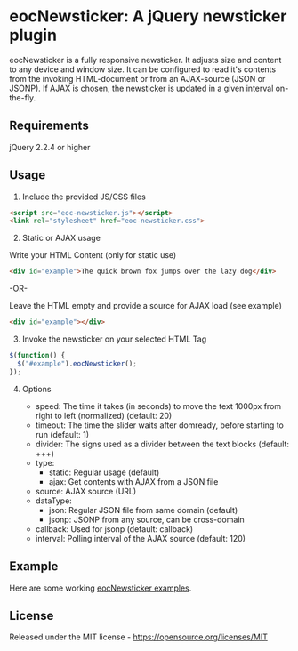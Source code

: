 # eocNewsticker: A jQuery newsticker plugin

eocNewsticker is a fully responsive newsticker. It adjusts size and content to any device and window size. It can be configured to read it's contents from the invoking HTML-document or from an AJAX-source (JSON or JSONP). If AJAX is chosen, the newsticker is updated in a given interval on-the-fly.

## Requirements

jQuery 2.2.4 or higher

## Usage

1. Include the provided JS/CSS files

```html
<script src="eoc-newsticker.js"></script>
<link rel="stylesheet" href="eoc-newsticker.css">
```

2. Static or AJAX usage

Write your HTML Content (only for static use)

```html
<div id="example">The quick brown fox jumps over the lazy dog</div>
```

-OR-

Leave the HTML empty and provide a source for AJAX load (see example)

```html
<div id="example"></div>
```

3. Invoke the newsticker on your selected HTML Tag

```javascript
$(function() {
  $("#example").eocNewsticker();
});
```

4. Options

    * speed: The time it takes (in seconds) to move the text 1000px from right to left (normalized) (default: 20)
    * timeout: The time the slider waits after domready, before starting to run (default: 1)
    * divider: The signs used as a divider between the text blocks (default: +++)
    * type:
      * static: Regular usage (default)
      * ajax: Get contents with AJAX from a JSON file
    * source: AJAX source (URL)
    * dataType:
      * json: Regular JSON file from same domain (default)
      * jsonp: JSONP from any source, can be cross-domain
    * callback: Used for jsonp (default: callback)
    * interval: Polling interval of the AJAX source (default: 120)

## Example

Here are some working <a href="https://nightside.de/eoc-newsticker/example.html">eocNewsticker examples</a>.

## License

Released under the MIT license - https://opensource.org/licenses/MIT